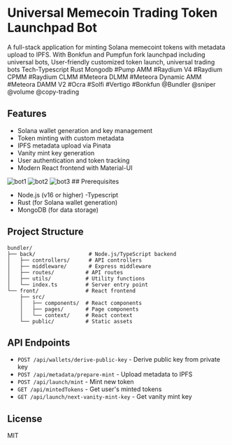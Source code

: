 # Universal Memecoin Trading Token Launchpad Bot

A full-stack application for minting Solana memecoint tokens with metadata upload to IPFS.
With Bonkfun and Pumpfun fork launchpad including universal bots, 
User-friendly customized token launch, universal trading bots
Tech-Typescript Rust Mongodb
#Pump AMM 
#Raydium V4
#Raydium CPMM
#Raydium CLMM
#Meteora DLMM 
#Meteora Dynamic AMM
#Meteora DAMM V2
#Ocra 
#Solfi 
#Vertigo 
#Bonkfun
@Bundler @sniper @volume @copy-trading 

## Features

- Solana wallet generation and key management
- Token minting with custom metadata
- IPFS metadata upload via Pinata
- Vanity mint key generation
- User authentication and token tracking
- Modern React frontend with Material-UI
<img src="/assets/ bot (1).png" alt="bot1" />
<img src="/assets/ bot (2).png" alt="bot2" />
<img src="/assets/ bot (3).png" alt="bot3" />
## Prerequisites

- Node.js (v16 or higher)
-Typescript
- Rust (for Solana wallet generation)
- MongoDB (for data storage)


## Project Structure

```
bundler/
├── back/                 # Node.js/TypeScript backend
│   ├── controllers/      # API controllers
│   ├── middleware/       # Express middleware
│   ├── routes/          # API routes
│   ├── utils/           # Utility functions
│   └── index.ts         # Server entry point
└── front/               # React frontend
    ├── src/
    │   ├── components/  # React components
    │   ├── pages/       # Page components
    │   └── context/     # React context
    └── public/          # Static assets
```

## API Endpoints

- `POST /api/wallets/derive-public-key` - Derive public key from private key
- `POST /api/metadata/prepare-mint` - Upload metadata to IPFS
- `POST /api/launch/mint` - Mint new token
- `GET /api/mintedTokens` - Get user's minted tokens
- `GET /api/launch/next-vanity-mint-key` - Get vanity mint key

## License

MIT 
